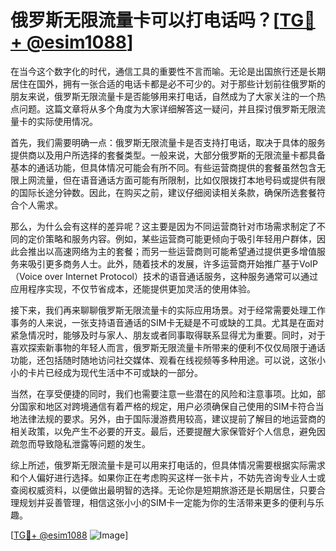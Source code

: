 # 俄罗斯无限流量卡可以打电话吗？[[TG💪+ @esim1088](https://t.me/s/esim1088)]

在当今这个数字化的时代，通信工具的重要性不言而喻。无论是出国旅行还是长期居住在国外，拥有一张合适的电话卡都是必不可少的。对于那些计划前往俄罗斯的朋友来说，俄罗斯无限流量卡是否能够用来打电话，自然成为了大家关注的一个热点问题。这篇文章将从多个角度为大家详细解答这一疑问，并且探讨俄罗斯无限流量卡的实际使用情况。

首先，我们需要明确一点：俄罗斯无限流量卡是否支持打电话，取决于具体的服务提供商以及用户所选择的套餐类型。一般来说，大部分俄罗斯的无限流量卡都具备基本的通话功能，但具体情况可能会有所不同。有些运营商提供的套餐虽然包含无限上网流量，但在语音通话方面可能有所限制，比如仅限拨打本地号码或提供有限的国际长途分钟数。因此，在购买之前，建议仔细阅读相关条款，确保所选套餐符合个人需求。

那么，为什么会有这样的差异呢？这主要是因为不同运营商针对市场需求制定了不同的定价策略和服务内容。例如，某些运营商可能更倾向于吸引年轻用户群体，因此会推出以高速网络为主的套餐；而另一些运营商则可能希望通过提供更多增值服务来吸引更多商务人士。此外，随着技术的发展，许多运营商开始推广基于VoIP（Voice over Internet Protocol）技术的语音通话服务，这种服务通常可以通过应用程序实现，不仅节省成本，还能提供更加灵活的使用体验。

接下来，我们再来聊聊俄罗斯无限流量卡的实际应用场景。对于经常需要处理工作事务的人来说，一张支持语音通话的SIM卡无疑是不可或缺的工具。尤其是在面对紧急情况时，能够及时与家人、朋友或者同事取得联系显得尤为重要。同时，对于喜欢探索新事物的年轻人而言，俄罗斯无限流量卡所带来的便利不仅仅局限于通话功能，还包括随时随地访问社交媒体、观看在线视频等多种用途。可以说，这张小小的卡片已经成为现代生活中不可或缺的一部分。

当然，在享受便捷的同时，我们也需要注意一些潜在的风险和注意事项。比如，部分国家和地区对跨境通信有着严格的规定，用户必须确保自己使用的SIM卡符合当地法律法规的要求。另外，由于国际漫游费用较高，建议提前了解目的地运营商的相关政策，以免产生不必要的开支。最后，还要提醒大家保管好个人信息，避免因疏忽而导致隐私泄露等问题的发生。

综上所述，俄罗斯无限流量卡是可以用来打电话的，但具体情况需要根据实际需求和个人偏好进行选择。如果你正在考虑购买这样一张卡片，不妨先咨询专业人士或查阅权威资料，以便做出最明智的选择。无论你是短期旅游还是长期居住，只要合理规划并妥善管理，相信这张小小的SIM卡一定能为你的生活带来更多的便利与乐趣。

[[TG💪+ @esim1088](https://t.me/s/esim1088) ![Image](https://i.postimg.cc/4NQfJmqS/Snipaste-2025-05-13-00-14-12.png)]
